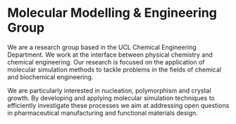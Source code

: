 # Molecular Modelling &  Engineering Group 

We are a research group based in the UCL Chemical Engineering Department. 
We work at the interface between physical chemistry and chemical engineering. 
Our research is focused on the application of molecular simulation methods to tackle problems in the fields of chemical and biochemical engineering.

We are particularly interested in nucleation, polymorphism and crystal growth. By developing and applying molecular simulation techniques to efficiently investigate these processes we aim at addressing open questions in pharmaceutical manufacturing and functional materials design.

